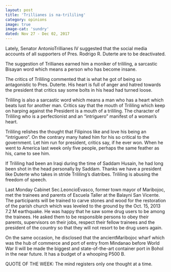 ```yaml
---
layout: post
title: 'Trillianes is na-trililing'
category: opinions
image: true
image-cat: 'sundry'
dated: Nov 27 - Dec 02, 2017
---
```


Lately, Senator AntonioTrillianes IV suggested that the social media accounts of all supporters of Pres. Rodrigo R. Duterte are to be deactivated.

The suggestion of Trillianes earned him a moniker of trililing, a sarcastic Bisayan word which means a person who has become insane. 

The critics of Trililing commented that is what he got of being so antagonistic to Pres. Duterte. His heart is full of anger and hatred towards the president that critics say some bolts in his head had turned loose.

Trililing is also a sarcastic word which means a man who has a heart which beats lust for another man. Critics say that the mouth of Trililing which keep on harping against the President is a mouth of a trililing. The character of Trililing who is a perfectionist and an “intriguero” manifest of a woman’s heart.

Trililing relishes the thought that Filipinos like and love his being an “intriguero”. On the contrary many hated him for his so critical to the government. Let him run for president, critics say, if he ever won. When he went to America last week only five people, perhaps the same feather as his, came to see him.

If Trililing had been an Iraqi during the time of Saddam Husain, he had long been shot in the head personally by Saddam. Thanks we have a president like Duterte who takes in stride Trililing’s diatribes. Trililing is abusing the freedom of speech. 

Last Monday Cabinet Sec.LeoncioEvasco, former town mayor of Maribojoc, met the trainees and parents of Escuela Taller at the Balayni San Vicente. The participants will be trained to carve stones and wood for the restoration of the parish church which was leveled to the ground by the Oct. 15, 2013 7.2 M earthquake. He was happy that he saw some drug users to be among the trainees. He asked them to be responsible persons to obey their parents, supervisors on their jobs, respect their fellow trainees and the president of the country so that they will not resort to be drug users again.

On the same occasion, he disclosed that the ancientMaribojoc wharf which was the hub of commerce and port of entry from Mindanao before World War II will be made the biggest and state-of-the-art container port in Bohol in the near future.  It has a budget of a whooping P500 B.

QUOTE OF THE WEEK: The mind registers only one thought at a time.